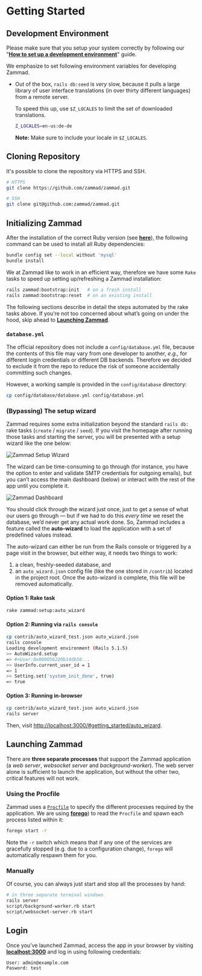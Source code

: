 # Getting Started

## Development Environment

Please make sure that you setup your system correctly by following our
"[**How to set up a development environment**](how-to-set-up-a-development-environment.md)" guide.

We emphasize to set following environment variables for developing Zammad.

- Out of the box, `rails db:seed` is _very_ slow, because it pulls a large library of user interface translations
(in over thirty different languages) from a remote server.

  To speed this up, use `$Z_LOCALES` to limit the set of downloaded translations.

  ```sh
  Z_LOCALES=en-us:de-de
  ```

  **Note:** Make sure to include your locale in `$Z_LOCALES`.

## Cloning Repository

It's possible to clone the repository via HTTPS and SSH.

```sh
# HTTPS
git clone https://github.com/zammad/zammad.git

# SSH
git clone git@github.com:zammad/zammad.git
```

## Initializing Zammad

After the installation of the correct Ruby version (see [**here**](../development_environment/index.md#rvm)), the
following command can be used to install all Ruby dependencies:

```sh
bundle config set --local without 'mysql'
bundle install
```

We at Zammad like to work in an efficient way, therefore we have some `Rake` tasks to speed up setting up/refreshing a
Zammad installation:

```sh
rails zammad:bootstrap:init   # on a fresh install
rails zammad:bootstrap:reset  # on an existing install
```

The following sections describe in detail the steps automated by the rake tasks above. If you’re not too concerned about
what’s going on under the hood,
skip ahead to [**Launching Zammad**](#launching-zammad).

### `database.yml`

The official repository does not include a `config/database.yml` file, because the contents of this file may vary from
one developer to another, _e.g.,_ for different login credentials or different DB backends. Therefore we decided to
exclude it from the repo to reduce the risk of someone accidentally committing such changes.

However, a working sample is provided in the `config/database` directory:

```sh
cp config/database/database.yml config/database.yml
```

### (Bypassing) The setup wizard

Zammad requires some extra initialization beyond the standard `rails db:` rake tasks (`create` / `migrate` / `seed`).
If you visit the homepage after running those tasks and starting the server, you will be presented with a setup wizard
like the one below:

![Zammad Setup Wizard](../images/setup-wizard.png)

The wizard can be time-consuming to go through (for instance, you have the option to enter and validate SMTP credentials
for outgoing emails), but you can’t access the main dashboard (below) or interact with the rest of the app until you
complete it.

![Zammad Dashboard](../images/dashboard.png)

You should click through the wizard just once, just to get a sense of what our users go through — but if we had to do
this _every time_ we reset the database, we’d never get any actual work done. So, Zammad includes a feature called the
**auto-wizard** to load the application with a set of predefined values instead.

The auto-wizard can either be run from the Rails console or triggered by a page visit in the browser, but either way,
it needs two things to work:

1. a clean, freshly-seeded database, and
2. an `auto_wizard.json` config file (like the one stored in `/contrib`)
   located in the project root. Once the auto-wizard is complete, this file
   will be removed automatically.

#### Option 1: Rake task

```sh
rake zammad:setup:auto_wizard
```

#### Option 2: Running via `rails console`

```sh
cp contrib/auto_wizard_test.json auto_wizard.json
rails console
Loading development environment (Rails 5.1.5)
>> AutoWizard.setup
=> #<User:0x000056220b14db50...
>> UserInfo.current_user_id = 1
=> 1
>> Setting.set('system_init_done', true)
=> true
```

#### Option 3: Running in-browser

```sh
cp contrib/auto_wizard_test.json auto_wizard.json
rails server
```

Then, visit <http://localhost:3000/#getting_started/auto_wizard>.

## Launching Zammad

There are **three separate processes** that support the Zammad application (a _web server_, _websocket server_ and
_background-worker_). The web server alone is sufficient to launch the application, but without the other two, critical
features will not work.

### Using the Procfile

Zammad uses a [`Procfile`](https://devcenter.heroku.com/articles/procfile) to specify the different processes required
by the application. We are using [**forego**](https://github.com/ddollar/forego)) to read the `Procfile` and spawn each
process listed within it:

```sh
forego start -r
```

Note the `-r` switch which means that if any one of the services are gracefully stopped (e.g. due to a configuration
change), `forego` will automatically respawn them for you.

### Manually

Of course, you can always just start and stop all the processes by hand:

```sh
# in three separate terminal windows
rails server
script/background-worker.rb start
script/websocket-server.rb start
```

## Login

Once you’ve launched Zammad, access the app in your browser by visiting [**localhost:3000**](http://localhost:3000) and
log in using following credentials:

```plain
User: admin@example.com
Pasword: test
```
